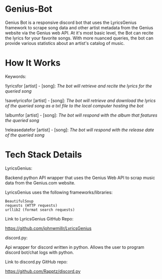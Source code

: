 # Genius-Bot

Genius Bot is a responsive discord bot that uses the LyricsGenius framework to scrape song data and other artist metadata from the Genius website via the Genius web API. At it's most basic level, the Bot can recite the lyrics for your favorite songs. With more nuanced queries, the bot can provide various statistics about an artist's catalog of music.

# How It Works

Keywords:

!lyricsfor [artist] - [song]:
  *The bot will retrieve and recite the lyrics for the queried song*


!savelyricsfor [artist] - [song]:
  *The bot will retrieve and download the lyrics of the queried song as a txt file to the local computer hosting the bot*


!albumfor [artist] - [song]:
 *The bot will respond with the album that features the queried song*


!releasedatefor [artist] - [song]:
 *The bot will respond with the release date of the queried song*


# Tech Stack Details

LyricsGenius:


   Backend python API wrapper that uses the Genius Web API to scrap music data from the Genius.com website.
  
   LyricsGenius uses the following frameworks/libraries:
  
  
    BeautifulSoup
    requests (HTTP requests)
    urllib2 (format search requests)
    
  Link to LyricsGenius GitHub Repo:
  
  https://github.com/johnwmillr/LyricsGenius
    
discord.py:


   Api wrapper for discord written in python. Allows the user to program discord bot/chat logs with python.
  
   Link to discord.py GitHub repo:
  
   https://github.com/Rapptz/discord.py
 

